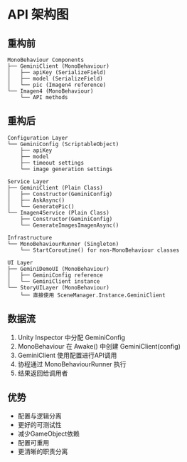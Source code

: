 # API 架构图

## 重构前
```
MonoBehaviour Components
├── GeminiClient (MonoBehaviour)
│   ├── apiKey (SerializeField)
│   ├── model (SerializeField)
│   └── pic (Imagen4 reference)
└── Imagen4 (MonoBehaviour)
    └── API methods
```

## 重构后
```
Configuration Layer
└── GeminiConfig (ScriptableObject)
    ├── apiKey
    ├── model
    ├── timeout settings
    └── image generation settings

Service Layer
├── GeminiClient (Plain Class)
│   ├── Constructor(GeminiConfig)
│   ├── AskAsync()
│   └── GeneratePic()
└── Imagen4Service (Plain Class)
    ├── Constructor(GeminiConfig)
    └── GenerateImagesImagenAsync()

Infrastructure
└── MonoBehaviourRunner (Singleton)
    └── StartCoroutine() for non-MonoBehaviour classes

UI Layer
├── GeminiDemoUI (MonoBehaviour)
│   ├── GeminiConfig reference
│   └── GeminiClient instance
└── StoryUILayer (MonoBehaviour)
    └── 直接使用 SceneManager.Instance.GeminiClient
```

## 数据流
1. Unity Inspector 中分配 GeminiConfig
2. MonoBehaviour 在 Awake() 中创建 GeminiClient(config)
3. GeminiClient 使用配置进行API调用
4. 协程通过 MonoBehaviourRunner 执行
5. 结果返回给调用者

## 优势
- 配置与逻辑分离
- 更好的可测试性
- 减少GameObject依赖
- 配置可重用
- 更清晰的职责分离
